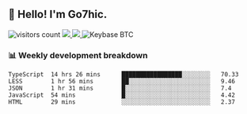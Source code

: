 ## 👋 Hello! I'm Go7hic.

 ![visitors count](https://visitors-by-url-pls-dont-use-this-in-your-repo.vercel.app/Go7hic-github-readme)
 <a href="https://twitter.com/Go7hic">
    <img src="https://img.shields.io/badge/-@Go7hic-1ca0f1?style=flat-square&labelColor=1ca0f1&logo=twitter&logoColor=white&link=https://twitter.com/Go7hic">
   <a/>
   <a href="mailto:gtfx0209@gmail.com">
    <img src="https://img.shields.io/badge/-gtfx0209@gmail.com-c14438?style=flat-square&logo=Gmail&logoColor=white&link=mailto:gtfx0209@gmail.com">
   <a/>
    ![Keybase BTC](https://img.shields.io/keybase/btc/Go7hic)
 <!--
🔭 I’m currently working
🌱 I’m currently learning
💬 Ask me about 
📫 How to reach me: 
⚡ Fun fact: 
-->
 <!--
![My Github Stats](https://github-readme-stats.vercel.app/api?username=Go7hic&show_icons=true&count_private=true)

-->

### 📊 Weekly development breakdown
<!--START_SECTION:waka-->
```text
TypeScript  14 hrs 26 mins      █████████████████░░░░░░░░   70.33 
LESS        1 hr 56 mins        ██░░░░░░░░░░░░░░░░░░░░░░░   9.46 
JSON        1 hr 31 mins        █░░░░░░░░░░░░░░░░░░░░░░░░   7.4 
JavaScript  54 mins             █░░░░░░░░░░░░░░░░░░░░░░░░   4.42 
HTML        29 mins             ░░░░░░░░░░░░░░░░░░░░░░░░░   2.37
```
<!--END_SECTION:waka-->

